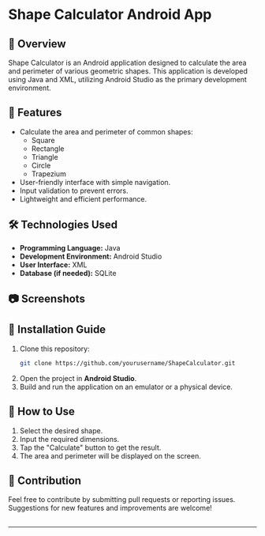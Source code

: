 # Shape Calculator Android App

## 📌 Overview

Shape Calculator is an Android application designed to calculate the area and perimeter of various geometric shapes. This application is developed using Java and XML, utilizing Android Studio as the primary development environment.

## 🚀 Features

- Calculate the area and perimeter of common shapes:
  - Square
  - Rectangle
  - Triangle
  - Circle
  - Trapezium
- User-friendly interface with simple navigation.
- Input validation to prevent errors.
- Lightweight and efficient performance.

## 🛠️ Technologies Used

- **Programming Language:** Java
- **Development Environment:** Android Studio
- **User Interface:** XML
- **Database (if needed):** SQLite

## 📷 Screenshots



## 🔧 Installation Guide

1. Clone this repository:
   ```sh
   git clone https://github.com/yourusername/ShapeCalculator.git
   ```
2. Open the project in **Android Studio**.
3. Build and run the application on an emulator or a physical device.

## 📖 How to Use

1. Select the desired shape.
2. Input the required dimensions.
3. Tap the "Calculate" button to get the result.
4. The area and perimeter will be displayed on the screen.

## 🤝 Contribution

Feel free to contribute by submitting pull requests or reporting issues. Suggestions for new features and improvements are welcome!

##

---



